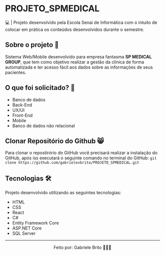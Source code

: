 # PROJETO_SPMEDICAL
💻 | Projeto desenvolvido pela Escola Senai de Informática com o intuito de colocar em prática os conteúdos desenvolvidos durante o semestre.

## Sobre o projeto 💬
Sistema Web/Mobile desenvolvido para empresa fantasma **SP MEDICAL GROUP**, que tem como objetivo realizar a gestão da clínica de forma automatizada e ter acesso fácil aos dados sobre as informações de seus pacientes.

## O que foi solicitado? 🧠
- Banco de dados 
- Back-End 
- UX/UI 
- Front-End
- Mobile
- Banco de dados não relacional

## Clonar Repositório do Github 😸
Para clonar o repostirório do GitHub você precisará realizar a instalação do GitHub, após iss executará o seguinte comando no terminal do GitHub:
`git clone https://github.com/gabrielevbrito/PROJETO_SPMEDICAL.git`

## Tecnologias 🛠
Projeto desenvolvido utilizando as seguintes tecnologias:
- HTML
- CSS
- React
- C#
- Entity Framework Core
- ASP.NET Core
- SQL Server

---
<p align="center">Feito por: Gabriele Brito 🙋🏻‍♀️ </p>
 
